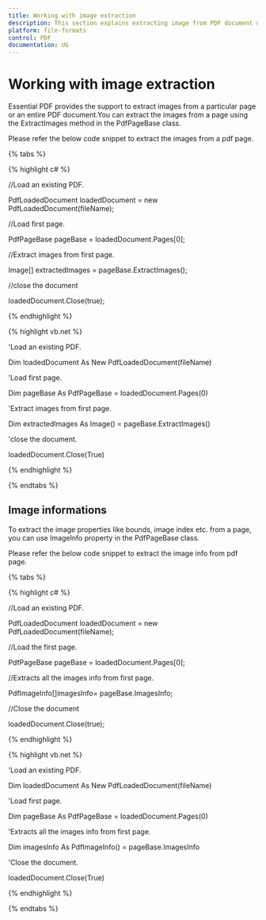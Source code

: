 ```yaml
---
title: Working with image extraction
description: This section explains extracting image from PDF document using Essential PDF
platform: file-formats
control: PDF
documentation: UG
---
```

# Working with image extraction

Essential PDF provides the support to extract images from a particular page or an entire PDF document.You can extract the images from a page using the ExtractImages method in the PdfPageBase class.

Please refer the below code snippet to extract the images from a pdf page.

{% tabs %}  

{% highlight c# %}


//Load an existing PDF.

PdfLoadedDocument loadedDocument = new PdfLoadedDocument(fileName);

//Load first page.

PdfPageBase pageBase = loadedDocument.Pages[0];

//Extract images from first page.

Image[] extractedImages = pageBase.ExtractImages();

//close the document

loadedDocument.Close(true);





{% endhighlight %}

{% highlight vb.net %}


'Load an existing PDF.

Dim loadedDocument As New PdfLoadedDocument(fileName)

'Load first page.

Dim pageBase As PdfPageBase = loadedDocument.Pages(0)

'Extract images from first page.

Dim extractedImages As Image() = pageBase.ExtractImages()

'close the document.

loadedDocument.Close(True)





{% endhighlight %}

{% endtabs %}  


## Image informations

To extract the image properties like bounds, image index etc. from a page, you can use ImageInfo property in the PdfPageBase class.

Please refer the below code snippet to extract the image info from pdf page.

{% tabs %}  

{% highlight c# %}


//Load an existing PDF.

PdfLoadedDocument loadedDocument = new PdfLoadedDocument(fileName);

//Load the first page.

PdfPageBase pageBase = loadedDocument.Pages[0];

//Extracts all the images info from first page.

PdfImageInfo[]imagesInfo= pageBase.ImagesInfo;

//Close the document

loadedDocument.Close(true);



{% endhighlight %}

{% highlight vb.net %}


'Load an existing PDF.

Dim loadedDocument As New PdfLoadedDocument(fileName)

'Load first page.

Dim pageBase As PdfPageBase = loadedDocument.Pages(0)

'Extracts all the images info from first page.

Dim imagesInfo As PdfImageInfo() = pageBase.ImagesInfo

'Close the document.

loadedDocument.Close(True)



{% endhighlight %}

{% endtabs %}  